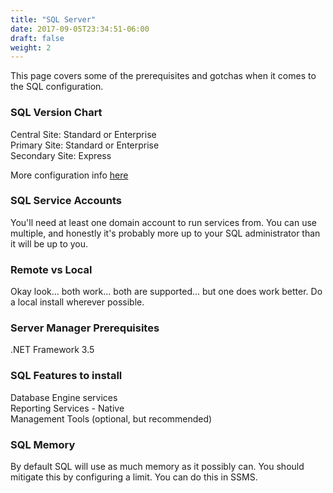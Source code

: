 ```yaml
---
title: "SQL Server"
date: 2017-09-05T23:34:51-06:00
draft: false
weight: 2
---
```

This page covers some of the prerequisites and gotchas when it comes to the
SQL configuration.

### SQL Version Chart
Central Site: Standard or Enterprise  
Primary Site: Standard or Enterprise  
Secondary Site: Express

More configuration info [here](https://docs.microsoft.com/en-us/sccm/core/plan-design/configs/support-for-sql-server-versions)

### SQL Service Accounts
You'll need at least one domain account to run services from. You can use
multiple, and honestly it's probably more up to your SQL administrator than it 
will be up to you.

### Remote vs Local
Okay look... both work... both are supported... but one does work better. Do a
local install wherever possible.

### Server Manager Prerequisites
.NET Framework 3.5

### SQL Features to install
Database Engine services  
Reporting Services - Native  
Management Tools (optional, but recommended)

### SQL Memory
By default SQL will use as much memory as it possibly can. You should mitigate
this by configuring a limit. You can do this in SSMS.